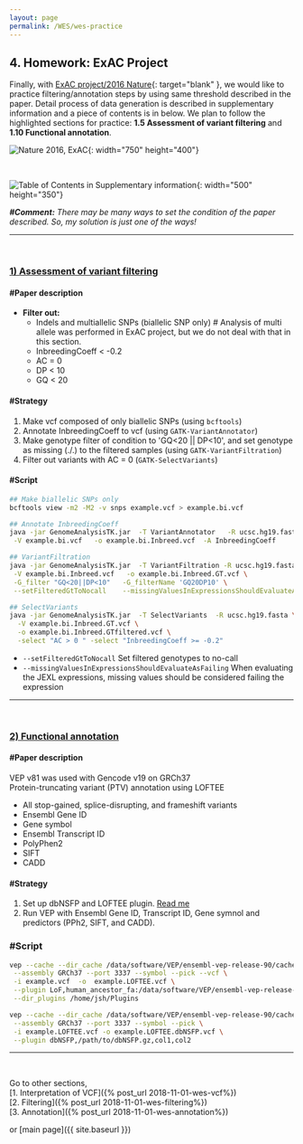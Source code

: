 ```yaml
---
layout: page
permalink: /WES/wes-practice
---
```


## **4. Homework: ExAC Project**

Finally, with [ExAC project/2016 Nature](https://www.nature.com/articles/nature19057){: target="blank" }, we would like to practice filtering/annotation steps by using same threshold described in the paper. Detail process of data generation is described in supplementary information and a piece of contents is in below. We plan to follow the highlighted sections for practice: **1.5 Assessment of variant filtering** and **1.10 Functional annotation**.

![Nature 2016, ExAC](https://user-images.githubusercontent.com/26876362/48522638-bb611e80-e8bc-11e8-8210-8c1371aa0b9e.png){: width="750" height="400"}

<br>

![Table of Contents in Supplementary information](https://user-images.githubusercontent.com/26876362/48399323-ac685800-e766-11e8-8484-77e4f431f24d.png){: width="500" height="350"}

_**#Comment:** There may be many ways to set the condition of the paper described. So, my solution is just one of the ways!_

---
<br>

### **<u>1) Assessment of variant filtering</u>**

#### **#Paper description**  
- **Filter out:**   
	- Indels and multiallelic SNPs (biallelic SNP only) # Analysis of multi allele was performed in ExAC project, but we do not deal with that in this section.    
	- InbreedingCoeff < -0.2  
	- AC = 0  
	- DP < 10  
	- GQ < 20  

#### **#Strategy**  

1. Make vcf composed of only biallelic SNPs (using ```bcftools```)  
2. Annotate InbreedingCoeff to vcf (using ```GATK-VariantAnnotator```)  
3. Make genotype filter of condition to 'GQ<20 \|\| DP<10', and set genotype as missing (./.) to the filtered samples (using ```GATK-VariantFiltration```)  
4. Filter out variants with AC = 0 (```GATK-SelectVariants```)  

#### **#Script**

```bash
## Make biallelic SNPs only
bcftools view -m2 -M2 -v snps example.vcf > example.bi.vcf

## Annotate InbreedingCoeff
java -jar GenomeAnalysisTK.jar  -T VariantAnnotator   -R ucsc.hg19.fasta  \
 -V example.bi.vcf   -o example.bi.Inbreed.vcf  -A InbreedingCoeff

## VariantFiltration
java -jar GenomeAnalysisTK.jar  -T VariantFiltration -R ucsc.hg19.fasta \
 -V example.bi.Inbreed.vcf   -o example.bi.Inbreed.GT.vcf \
 -G_filter "GQ<20||DP<10"   -G_filterName 'GQ20DP10' \
 --setFilteredGtToNocall    --missingValuesInExpressionsShouldEvaluateAsFailing

## SelectVariants
java -jar GenomeAnalysisTK.jar  -T SelectVariants  -R ucsc.hg19.fasta \
  -V example.bi.Inbreed.GT.vcf \
  -o example.bi.Inbreed.GTfiltered.vcf \
  -select "AC > 0 " -select "InbreedingCoeff >= -0.2"
```
 - ```--setFilteredGtToNocall``` Set filtered genotypes to no-call  
 - ```--missingValuesInExpressionsShouldEvaluateAsFailing``` When evaluating the JEXL expressions, missing values should be considered failing the expression


---
<br>

### **<u>2) Functional annotation</u>**

#### **#Paper description**  
VEP v81 was used with Gencode v19 on GRCh37  
Protein-truncating variant (PTV) annotation using LOFTEE  

- All stop-gained, splice-disrupting, and frameshift variants
- Ensembl Gene ID
- Gene symbol
- Ensembl Transcript ID
- PolyPhen2
- SIFT
- CADD

#### **#Strategy**

1. Set up dbNSFP and LOFTEE plugin. [Read me](https://github.com/Ensembl/VEP_plugins/blob/release/94/dbNSFP.pm)  
2. Run VEP with Ensembl Gene ID, Transcript ID, Gene symnol and predictors (PPh2, SIFT, and CADD).

### **#Script**

```bash
vep --cache --dir_cache /data/software/VEP/ensembl-vep-release-90/cache \
 --assembly GRCh37 --port 3337 --symbol --pick --vcf \
 -i example.vcf  -o  example.LOFTEE.vcf \
 --plugin LoF,human_ancestor_fa:/data/software/VEP/ensembl-vep-release-90/cache/Plugins/LoF/human_ancestor.fa \
 --dir_plugins /home/jsh/Plugins

vep --cache --dir_cache /data/software/VEP/ensembl-vep-release-90/cache \
 --assembly GRCh37 --port 3337 --symbol --pick \
 -i example.LOFTEE.vcf -o example.LOFTEE.dbNSFP.vcf \
 --plugin dbNSFP,/path/to/dbNSFP.gz,col1,col2 
```

---
<br>

Go to other sections,  
[1. Interpretation of VCF]({% post_url 2018-11-01-wes-vcf%})  
[2. Filtering]({% post_url 2018-11-01-wes-filtering%})  
[3. Annotation]({% post_url 2018-11-01-wes-annotation%})  

or [main page]({{ site.baseurl }})